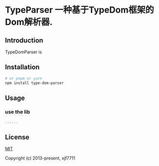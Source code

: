 # TypeParser 一种基于TypeDom框架的Dom解析器.

## Introduction

TypeDomParser is 

## Installation

```bash
# or pnpm or yarn
npm install type-dom-parser
```

## Usage

### use the lib

```ts
......
```
## License

[MIT](https://opensource.org/licenses/MIT)

Copyright (c) 2013-present, xjf7711
